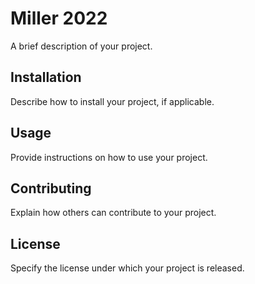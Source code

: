 # Miller 2022

A brief description of your project.

## Installation

Describe how to install your project, if applicable.

## Usage

Provide instructions on how to use your project.

## Contributing

Explain how others can contribute to your project.

## License

Specify the license under which your project is released.

